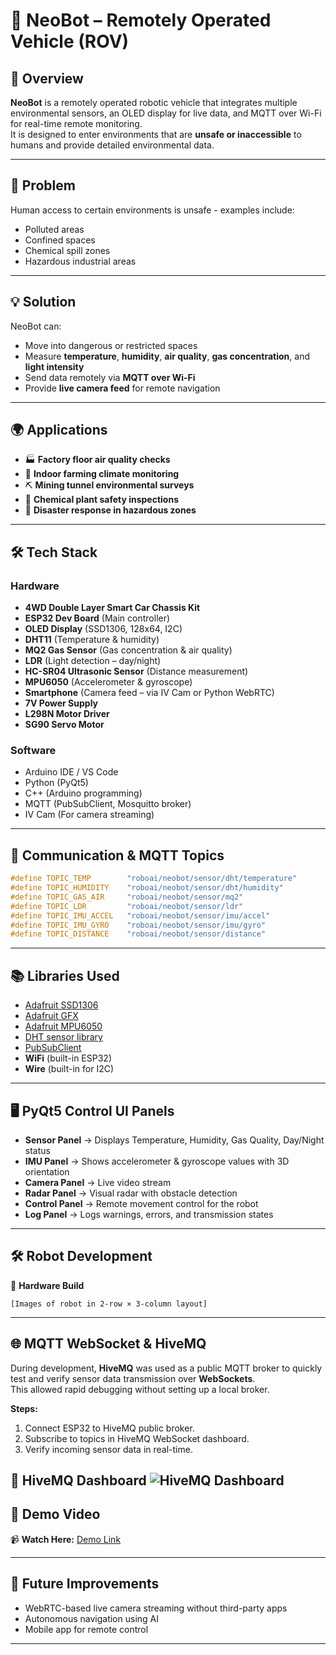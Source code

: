 # 🤖 NeoBot – Remotely Operated Vehicle (ROV)

## 📌 Overview
**NeoBot** is a remotely operated robotic vehicle that integrates multiple environmental sensors, an OLED display for live data, and MQTT over Wi-Fi for real-time remote monitoring.  
It is designed to enter environments that are **unsafe or inaccessible** to humans and provide detailed environmental data.

---

## 🛑 Problem
Human access to certain environments is unsafe - examples include:
- Polluted areas
- Confined spaces
- Chemical spill zones
- Hazardous industrial areas

---

## 💡 Solution
NeoBot can:
- Move into dangerous or restricted spaces
- Measure **temperature**, **humidity**, **air quality**, **gas concentration**, and **light intensity**
- Send data remotely via **MQTT over Wi-Fi**
- Provide **live camera feed** for remote navigation

---

## 🌍 Applications
- 🏭 **Factory floor air quality checks**
- 🌱 **Indoor farming climate monitoring**
- ⛏ **Mining tunnel environmental surveys**
- 🧪 **Chemical plant safety inspections**
- 🚨 **Disaster response in hazardous zones**

---

## 🛠 Tech Stack

### **Hardware**
- **4WD Double Layer Smart Car Chassis Kit**
- **ESP32 Dev Board** (Main controller)
- **OLED Display** (SSD1306, 128x64, I2C)
- **DHT11** (Temperature & humidity)
- **MQ2 Gas Sensor** (Gas concentration & air quality)
- **LDR** (Light detection – day/night)
- **HC-SR04 Ultrasonic Sensor** (Distance measurement)
- **MPU6050** (Accelerometer & gyroscope)
- **Smartphone** (Camera feed – via IV Cam or Python WebRTC)
- **7V Power Supply**
- **L298N Motor Driver**
- **SG90 Servo Motor**

### **Software**
- Arduino IDE / VS Code 
- Python (PyQt5)
- C++ (Arduino programming)
- MQTT (PubSubClient, Mosquitto broker)
- IV Cam (For camera streaming)

---

## 📡 Communication & MQTT Topics

```cpp
#define TOPIC_TEMP        "roboai/neobot/sensor/dht/temperature"
#define TOPIC_HUMIDITY    "roboai/neobot/sensor/dht/humidity"
#define TOPIC_GAS_AIR     "roboai/neobot/sensor/mq2"
#define TOPIC_LDR         "roboai/neobot/sensor/ldr"
#define TOPIC_IMU_ACCEL   "roboai/neobot/sensor/imu/accel"
#define TOPIC_IMU_GYRO    "roboai/neobot/sensor/imu/gyro"
#define TOPIC_DISTANCE    "roboai/neobot/sensor/distance"
````

---

## 📚 Libraries Used

* [Adafruit SSD1306](https://github.com/adafruit/Adafruit_SSD1306)
* [Adafruit GFX](https://github.com/adafruit/Adafruit-GFX-Library)
* [Adafruit MPU6050](https://github.com/adafruit/Adafruit_MPU6050)
* [DHT sensor library](https://github.com/adafruit/DHT-sensor-library)
* [PubSubClient](https://github.com/knolleary/pubsubclient)
* **WiFi** (built-in ESP32)
* **Wire** (built-in for I2C)

---

## 🖥 PyQt5 Control UI Panels

* **Sensor Panel** → Displays Temperature, Humidity, Gas Quality, Day/Night status
* **IMU Panel** → Shows accelerometer & gyroscope values with 3D orientation
* **Camera Panel** → Live video stream
* **Radar Panel** → Visual radar with obstacle detection
* **Control Panel** → Remote movement control for the robot
* **Log Panel** → Logs warnings, errors, and transmission states

---

## 🛠 Robot Development

📸 **Hardware Build**

```
[Images of robot in 2-row × 3-column layout]
```

---
## 🌐 MQTT WebSocket & HiveMQ 
During development, **HiveMQ** was used as a public MQTT broker to quickly test and verify sensor data transmission over **WebSockets**.  
This allowed rapid debugging without setting up a local broker.

**Steps:**
1. Connect ESP32 to HiveMQ public broker.
2. Subscribe to topics in HiveMQ WebSocket dashboard.
3. Verify incoming sensor data in real-time.

📸 **HiveMQ Dashboard**
![HiveMQ Dashboard](images/hivemq_dashboard.png)
---

## 🎥 Demo Video

📹 **Watch Here:** [Demo Link](https://example.com)

---



## 🧠 Future Improvements

* WebRTC-based live camera streaming without third-party apps
* Autonomous navigation using AI
* Mobile app for remote control

---


